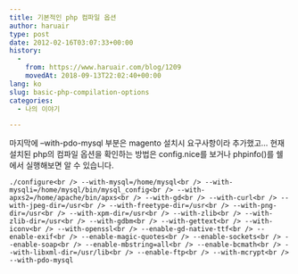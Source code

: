 ```yaml
---
title: 기본적인 php 컴파일 옵션
author: haruair
type: post
date: 2012-02-16T03:07:33+00:00
history:
  - 
    from: https://www.haruair.com/blog/1209
    movedAt: 2018-09-13T22:02:40+00:00
lang: ko
slug: basic-php-compilation-options
categories:
  - 나의 이야기

---
```

마지막에 &#8211;with-pdo-mysql 부분은 magento 설치시 요구사항이라 추가했고&#8230; 현재 설치된 php의 컴파일 옵션을 확인하는 방법은 config.nice를 보거나 phpinfo()를 쉘에서 실행해보면 알 수 있습니다.
  
<!--more-->


  
`./configure<br />
--with-mysql=/home/mysql<br />
--with-mysqli=/home/mysql/bin/mysql_config<br />
--with-apxs2=/home/apache/bin/apxs<br />
--with-gd<br />
--with-curl<br />
--with-jpeg-dir=/usr<br />
--with-freetype-dir=/usr<br />
--with-png-dir=/usr<br />
--with-xpm-dir=/usr<br />
--with-zlib<br />
--with-zlib-dir=/usr<br />
--with-gdbm<br />
--with-gettext<br />
--with-iconv<br />
--with-openssl<br />
--enable-gd-native-ttf<br />
--enable-exif<br />
--enable-magic-quotes<br />
--enable-sockets<br />
--enable-soap<br />
--enable-mbstring=all<br />
--enable-bcmath<br />
--with-libxml-dir=/usr/lib<br />
--enable-ftp<br />
--with-mcrypt<br />
--with-pdo-mysql`